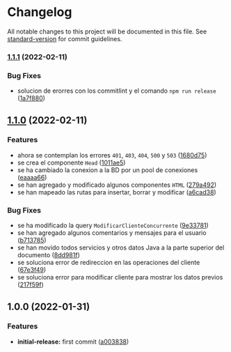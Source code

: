 # Changelog

All notable changes to this project will be documented in this file. See [standard-version](https://github.com/conventional-changelog/standard-version) for commit guidelines.

### [1.1.1](https://github.com/javiluli/java-web-dinamica-clientes/compare/v1.1.0...v1.1.1) (2022-02-11)


### Bug Fixes

* solucion de erorres con los commitlint y el comando `npm run release` ([1a7f880](https://github.com/javiluli/java-web-dinamica-clientes/commit/1a7f880723486db5a24c0e88b1ffc4b146123149))

## [1.1.0](https://github.com/javiluli/java-web-dinamica-clientes/compare/v1.0.0...v1.1.0) (2022-02-11)


### Features

* ahora se contemplan los errores `401`, `403`, `404`, `500` y `503` ([1680d75](https://github.com/javiluli/java-web-dinamica-clientes/commit/1680d750f6436d8f7c49bc1efd14fb81d1160dac))
* se crea el componente `Head` ([1011ae5](https://github.com/javiluli/java-web-dinamica-clientes/commit/1011ae5cf3da2f5068528008256f3bd31db71463))
* se ha cambiado la conexion a la BD por un pool de conexiones ([eaaaa66](https://github.com/javiluli/java-web-dinamica-clientes/commit/eaaaa66918429f00088a8a8c2545e60490f0aca6))
* se han agregado y modificado algunos componentes `HTML` ([279a492](https://github.com/javiluli/java-web-dinamica-clientes/commit/279a492a889feaaf0845c2716403707ac617fd8f))
* se han mapeado las rutas para insertar, borrar y modificar ([a6cad38](https://github.com/javiluli/java-web-dinamica-clientes/commit/a6cad38a39458b23986c1ee854825e2f3c592a75))


### Bug Fixes

* se ha modificado la query `ModificarClienteConcurrente` ([9e33781](https://github.com/javiluli/java-web-dinamica-clientes/commit/9e33781235db8a1f9c51a888a4ab546b220be439))
* se han agregado algunos comentarios y mensajes para el usuario ([b713785](https://github.com/javiluli/java-web-dinamica-clientes/commit/b7137857fbf0ed7d45b8ffe14ee8446142c3f417))
* se han movido todos servicios y otros datos Java a la parte superior del documento ([8dd981f](https://github.com/javiluli/java-web-dinamica-clientes/commit/8dd981f8299f25d786cef55a913a7ff355384d27))
* se soluciona error de redireccion en las operaciones del cliente ([67e3f49](https://github.com/javiluli/java-web-dinamica-clientes/commit/67e3f49499dbfa17d9f05b17bf46d997f3bc9772))
* se soluciona error para modificar cliente para mostrar los datos previos ([217f59f](https://github.com/javiluli/java-web-dinamica-clientes/commit/217f59f9c4a52e137f7c9b1de2b9b345d94ebeba))

## 1.0.0 (2022-01-31)


### Features

* **initial-release:** first commit ([a003838](https://github.com/javiluli/java-web-dinamica-clientes/commit/a003838b6212e72a493733927d4e4e47e5d20f50))
